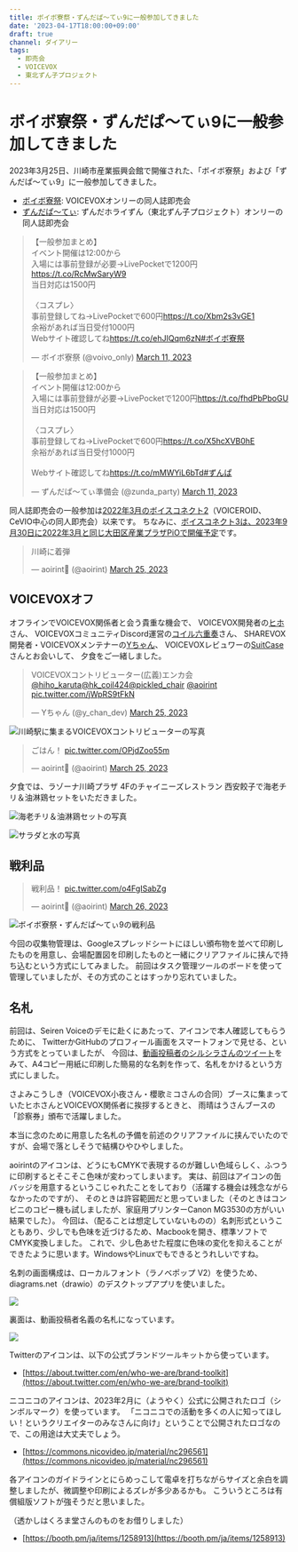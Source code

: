 ```yaml
---
title: ボイボ寮祭・ずんだぱ～てぃ9に一般参加してきました
date: '2023-04-17T18:00:00+09:00'
draft: true
channel: ダイアリー
tags:
  - 即売会
  - VOICEVOX
  - 東北ずん子プロジェクト
---
```

# ボイボ寮祭・ずんだぱ～てぃ9に一般参加してきました

2023年3月25日、川崎市産業振興会館で開催された、「ボイボ寮祭」および「ずんだぱ～てぃ9」に一般参加してきました。

- [ボイボ寮祭](https://voicevox.net/): VOICEVOXオンリーの同人誌即売会
- [ずんだぱ～てぃ](https://zunko.moe/): ずんだホライずん（東北ずん子プロジェクト）オンリーの同人誌即売会

<blockquote class="twitter-tweet"><p lang="ja" dir="ltr">【一般参加まとめ】<br />イベント開催は12:00から<br />入場には事前登録が必要→LivePocketで1200円<a href="https://t.co/RcMwSaryW9">https://t.co/RcMwSaryW9</a><br />当日対応は1500円<br /><br />〈コスプレ〉<br />事前登録してね→LivePocketで600円<a href="https://t.co/Xbm2s3vGE1">https://t.co/Xbm2s3vGE1</a><br />余裕があれば当日受付1000円<br />Webサイト確認してね<a href="https://t.co/ehJIQqm6zN">https://t.co/ehJIQqm6zN</a><a href="https://twitter.com/hashtag/%E3%83%9C%E3%82%A4%E3%83%9C%E5%AF%AE%E7%A5%AD?src=hash&amp;ref_src=twsrc%5Etfw">#ボイボ寮祭</a></p>&mdash; ボイボ寮祭 (@voivo_only) <a href="https://twitter.com/voivo_only/status/1634562114412253184?ref_src=twsrc%5Etfw">March 11, 2023</a></blockquote>

<blockquote class="twitter-tweet"><p lang="ja" dir="ltr">【一般参加まとめ】<br />イベント開催は12:00から<br />入場には事前登録が必要→LivePocketで1200円<a href="https://t.co/fhdPbPboGU">https://t.co/fhdPbPboGU</a><br />当日対応は1500円<br /><br />〈コスプレ〉<br />事前登録してね→LivePocketで600円<a href="https://t.co/X5hcXVB0hE">https://t.co/X5hcXVB0hE</a><br />余裕があれば当日受付1000円<br /><br />Webサイト確認してね<a href="https://t.co/mMWYiL6bTd">https://t.co/mMWYiL6bTd</a><a href="https://twitter.com/hashtag/%E3%81%9A%E3%82%93%E3%81%B1?src=hash&amp;ref_src=twsrc%5Etfw">#ずんぱ</a></p>&mdash; ずんだぱ～てぃ準備会 (@zunda_party) <a href="https://twitter.com/zunda_party/status/1634562157512921088?ref_src=twsrc%5Etfw">March 11, 2023</a></blockquote>

同人誌即売会の一般参加は[2022年3月のボイスコネクト2](/entry/2022/03/28/voiceconnect2_post)（VOICEROID、CeVIO中心の同人即売会）以来です。
ちなみに、[ボイスコネクト3は、2023年9月30日に2022年3月と同じ大田区産業プラザPiOで開催予定](https://twitter.com/voiceconnect_ad/status/1634932264558825472)です。

<blockquote class="twitter-tweet"><p lang="ja" dir="ltr">川崎に着弾</p>&mdash; aoirint🎐 (@aoirint) <a href="https://twitter.com/aoirint/status/1639460283168210944?ref_src=twsrc%5Etfw">March 25, 2023</a></blockquote>

## VOICEVOXオフ

オフラインでVOICEVOX関係者と会う貴重な機会で、
VOICEVOX開発者の[ヒホ](https://twitter.com/hiho_karuta)さん、
VOICEVOXコミュニティDiscord運営の[コイル六重奏](https://twitter.com/hk_coil424)さん、
SHAREVOX開発者・VOICEVOXメンテナーの[Yちゃん](https://twitter.com/y_chan_dev)、
VOICEVOXレビュワーの[SuitCase](https://twitter.com/pickled_chair)さんとお会いして、
夕食をご一緒しました。

<blockquote class="twitter-tweet"><p lang="ja" dir="ltr">VOICEVOXコントリビューター(広義)エンカ会<a href="https://twitter.com/hiho_karuta?ref_src=twsrc%5Etfw">@hiho_karuta</a><a href="https://twitter.com/hk_coil424?ref_src=twsrc%5Etfw">@hk_coil424</a><a href="https://twitter.com/pickled_chair?ref_src=twsrc%5Etfw">@pickled_chair</a> <a href="https://twitter.com/aoirint?ref_src=twsrc%5Etfw">@aoirint</a> <a href="https://t.co/jWpRS9tFkN">pic.twitter.com/jWpRS9tFkN</a></p>&mdash; Yちゃん (@y_chan_dev) <a href="https://twitter.com/y_chan_dev/status/1639558087760826368?ref_src=twsrc%5Etfw">March 25, 2023</a></blockquote>

![川崎駅に集まるVOICEVOXコントリビューターの写真](images/voivofest_contributors.jpg "川崎駅に集まるVOICEVOXコントリビューター")

<blockquote class="twitter-tweet"><p lang="ja" dir="ltr">ごはん！ <a href="https://t.co/OPjdZoo55m">pic.twitter.com/OPjdZoo55m</a></p>&mdash; aoirint🎐 (@aoirint) <a href="https://twitter.com/aoirint/status/1639603865451630592?ref_src=twsrc%5Etfw">March 25, 2023</a></blockquote>

夕食では、ラゾーナ川崎プラザ 4Fのチャイニーズレストラン 西安餃子で海老チリ＆油淋鶏セットをいただきました。

![海老チリ＆油淋鶏セットの写真](images/voivofest_dinner.jpg "海老チリ＆油淋鶏セット")

![サラダと水の写真](images/voivofest_salad.jpg "サラダと水")

## 戦利品

<blockquote class="twitter-tweet"><p lang="ja" dir="ltr">戦利品！ <a href="https://t.co/o4FgISabZg">pic.twitter.com/o4FgISabZg</a></p>&mdash; aoirint🎐 (@aoirint) <a href="https://twitter.com/aoirint/status/1639921011008339971?ref_src=twsrc%5Etfw">March 26, 2023</a></blockquote>

![ボイボ寮祭・ずんだぱ～てぃ9の戦利品](images/voivofest_collected.jpg "ボイボ寮祭・ずんだぱ～てぃ9の戦利品")

今回の収集物管理は、Googleスプレッドシートにほしい頒布物を並べて印刷したものを用意し、会場配置図を印刷したものと一緒にクリアファイルに挟んで持ち込むという方式にしてみました。
前回はタスク管理ツールのボードを使って管理していましたが、その方式のことはすっかり忘れていました。

## 名札

前回は、Seiren Voiceのデモに赴くにあたって、アイコンで本人確認してもらうために、
TwitterかGitHubのプロフィール画面をスマートフォンで見せる、という方式をとっていましたが、
今回は、[動画投稿者のシルシラさんのツイート](https://twitter.com/sirusira/status/1639147553861283846)をみて、A4コピー用紙に印刷した簡易的な名刺を作って、名札をかけるという方式にしました。

さよみこうしき（VOICEVOX小夜さん・櫻歌ミコさんの合同）ブースに集まっていたヒホさんとVOICEVOX関係者に挨拶するときと、
雨晴はうさんブースの「診察券」頒布で活躍しました。

本当に念のために用意した名札の予備を前述のクリアファイルに挟んでいたのですが、会場で落としそうで結構ひやひやしました。

aoirintのアイコンは、どうにもCMYKで表現するのが難しい色域らしく、ふつうに印刷するとそこそこ色味が変わってしまいます。
実は、前回はアイコンの缶バッジを用意するというこじゃれたことをしており（活躍する機会は残念ながらなかったのですが）、
そのときは許容範囲だと思っていました（そのときはコンビニのコピー機も試しましたが、家庭用プリンターCanon MG3530の方がいい結果でした）。
今回は、（配ることは想定していないものの）名刺形式ということもあり、少しでも色味を近づけるため、Macbookを開き、標準ソフトでCMYK変換しました。
これで、少し色あせた程度に色味の変化を抑えることができたように思います。WindowsやLinuxでもできるとうれしいですね。

名刺の画面構成は、ローカルフォント（ラノベポップ V2）を使うため、diagrams.net（drawio）のデスクトップアプリを使いました。

![](images/voivofest_card_aoirint.jpg)

裏面は、動画投稿者名義の名札になっています。

![](images/voivofest_card_kanomiya.jpg)

Twitterのアイコンは、以下の公式ブランドツールキットから使っています。

- [https://about.twitter.com/en/who-we-are/brand-toolkit](https://about.twitter.com/en/who-we-are/brand-toolkit)

ニコニコのアイコンは、2023年2月に（ようやく）公式に公開されたロゴ（シンボルマーク）を使っています。
「ニコニコでの活動を多くの人に知ってほしい！というクリエイターのみなさんに向け」ということで公開されたロゴなので、この用途は大丈夫でしょう。

- [https://commons.nicovideo.jp/material/nc296561](https://commons.nicovideo.jp/material/nc296561)

各アイコンのガイドラインとにらめっこして電卓を打ちながらサイズと余白を調整しましたが、微調整や印刷によるズレが多少あるかも。
こういうところは有償組版ソフトが強そうだと思いました。

（透かしはくろま堂さんのものをお借りしました）

- [https://booth.pm/ja/items/1258913](https://booth.pm/ja/items/1258913)
